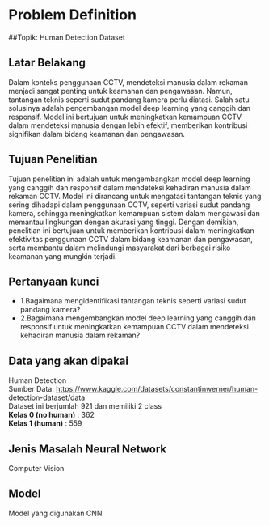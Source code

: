 # Problem Definition
##Topik: Human Detection Dataset

## Latar Belakang
Dalam konteks penggunaan CCTV, mendeteksi manusia dalam rekaman menjadi sangat penting untuk keamanan dan pengawasan. Namun, tantangan teknis seperti  sudut pandang kamera perlu diatasi. Salah satu solusinya adalah pengembangan model deep learning yang canggih dan responsif. Model ini bertujuan untuk meningkatkan kemampuan CCTV dalam mendeteksi manusia dengan lebih efektif, memberikan kontribusi signifikan dalam bidang keamanan dan pengawasan.

## Tujuan Penelitian
Tujuan penelitian ini adalah untuk mengembangkan model deep learning yang canggih dan responsif dalam mendeteksi kehadiran manusia dalam rekaman CCTV. Model ini dirancang untuk mengatasi tantangan teknis yang sering dihadapi dalam penggunaan CCTV, seperti variasi sudut pandang kamera, sehingga meningkatkan kemampuan sistem dalam mengawasi dan memantau lingkungan dengan akurasi yang tinggi. Dengan demikian, penelitian ini bertujuan untuk memberikan kontribusi dalam meningkatkan efektivitas penggunaan CCTV dalam bidang keamanan dan pengawasan, serta membantu dalam melindungi masyarakat dari berbagai risiko keamanan yang mungkin terjadi.
## Pertanyaan kunci
*   1.Bagaimana mengidentifikasi tantangan teknis seperti variasi sudut pandang kamera?
*   2.Bagaimana mengembangkan model deep learning yang canggih dan responsif untuk meningkatkan kemampuan CCTV dalam mendeteksi kehadiran manusia dalam rekaman?

## Data yang akan dipakai
Human Detection
<br>Sumber Data: https://www.kaggle.com/datasets/constantinwerner/human-detection-dataset/data
<br>Dataset ini berjumlah 921 dan memiliki 2 class
<br>**Kelas 0 (no human)** : 362
<br>**Kelas 1 (human)** : 559

## Jenis Masalah Neural Network
Computer Vision
## Model
Model yang digunakan CNN
